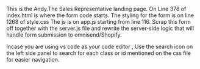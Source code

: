 This is the Andy.The Sales Representative landing page.
On Line 378 of index.html is where the form code starts.
The styling for the form is on line 1268 of style.css
The js is on app.js starting from line 116.
Scrap this form off together with the server.js file and rewrite the server-side logic that will handle form submission to omnisend/Shopify.

Incase you are using vs code as your code editor , Use the search icon on the left side panel to search for each class or id mentioned on the css file for easier navigation.